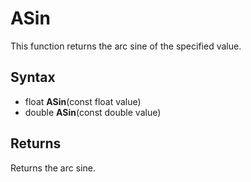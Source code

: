 # ASin #

This function returns the arc sine of the specified value.

## Syntax ##

- float **ASin**(const float value)
- double **ASin**(const double value)

## Returns ##

Returns the arc sine.
